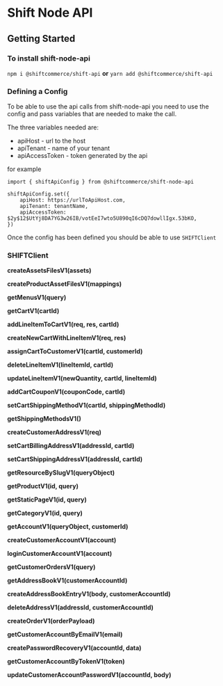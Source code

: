 # Shift Node API

## Getting Started
### To install shift-node-api

```npm i @shiftcommerce/shift-api``` **or** ```yarn add @shiftcommerce/shift-api```

### Defining a Config

To be able to use the api calls from shift-node-api you need to use the config and pass variables that are needed to make the call.

The three variables needed are:

* apiHost - url to the host
* apiTenant - name of your tenant
* apiAccessToken - token generated by the api

for example

```
import { shiftApiConfig } from @shiftcommerce/shift-node-api

shiftApiConfig.set({
	apiHost: https://urlToApiHost.com,
	apiTenant: tenantName,
	apiAccessToken: $2y$12$UtYj8DA7YG3w26IB/votEeI7wto5U890qI6cDQ7dowllIgx.53bKO,
})
```

Once the config has been defined you should be able to use `SHIFTClient`

### SHIFTClient

**createAssetsFilesV1(assets)**

**createProductAssetFilesV1(mappings)**

**getMenusV1(query)**

**getCartV1(cartId)**

**addLineItemToCartV1(req, res, cartId)**

**createNewCartWithLineItemV1(req, res)**

**assignCartToCustomerV1(cartId, customerId)**

**deleteLineItemV1(lineItemId, cartId)**

**updateLineItemV1(newQuantity, cartId, lineItemId)**

**addCartCouponV1(couponCode, cartId)**

**setCartShippingMethodV1(cartId, shippingMethodId)**

**getShippingMethodsV1()**

**createCustomerAddressV1(req)**

**setCartBillingAddressV1(addressId, cartId)**

**setCartShippingAddressV1(addressId, cartId)**

**getResourceBySlugV1(queryObject)**

**getProductV1(id, query)**

**getStaticPageV1(id, query)**

**getCategoryV1(id, query)**

**getAccountV1(queryObject, customerId)**

**createCustomerAccountV1(account)**

**loginCustomerAccountV1(account)**

**getCustomerOrdersV1(query)**

**getAddressBookV1(customerAccountId)**

**createAddressBookEntryV1(body, customerAccountId)**

**deleteAddressV1(addressId, customerAccountId)**

**createOrderV1(orderPayload)**

**getCustomerAccountByEmailV1(email)**

**createPasswordRecoveryV1(accountId, data)**

**getCustomerAccountByTokenV1(token)**

**updateCustomerAccountPasswordV1(accountId, body)**